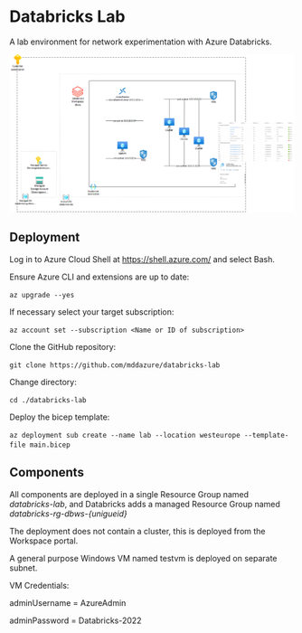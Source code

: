 # Databricks Lab

A lab environment for network experimentation with Azure Databricks.

![image](images/databrickslab.png)

## Deployment
Log in to Azure Cloud Shell at https://shell.azure.com/ and select Bash.

Ensure Azure CLI and extensions are up to date:
  
`az upgrade --yes`
  
If necessary select your target subscription:
  
`az account set --subscription <Name or ID of subscription>`
  
Clone the  GitHub repository:
  
`git clone https://github.com/mddazure/databricks-lab`
  
Change directory:
  
`cd ./databricks-lab`

Deploy the bicep template:

`az deployment sub create --name lab --location westeurope --template-file main.bicep`

## Components

All components are deployed in a single Resource Group named *databricks-lab*, and Databricks adds a managed Resource Group named *databricks-rg-dbws-{unigueid}*

The deployment does not contain a cluster, this is deployed from the Workspace portal.

A general purpose Windows VM named testvm is deployed on separate subnet.

VM Credentials:

adminUsername = AzureAdmin

adminPassword = Databricks-2022